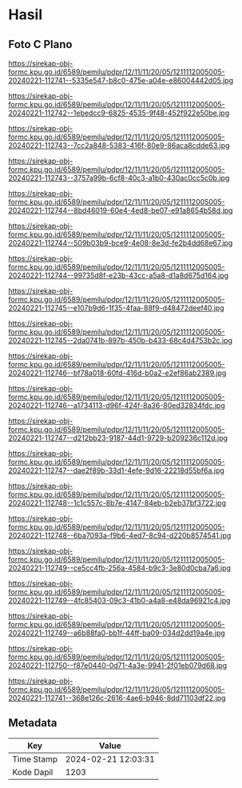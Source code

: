 # Hasil

## Foto C Plano

https://sirekap-obj-formc.kpu.go.id/6589/pemilu/pdpr/12/11/11/20/05/1211112005005-20240221-112741--5335e547-b8c0-475e-a04e-e86004442d05.jpg

https://sirekap-obj-formc.kpu.go.id/6589/pemilu/pdpr/12/11/11/20/05/1211112005005-20240221-112742--1ebedcc9-6825-4535-9f48-452f922e50be.jpg

https://sirekap-obj-formc.kpu.go.id/6589/pemilu/pdpr/12/11/11/20/05/1211112005005-20240221-112743--7cc2a848-5383-416f-80e9-86aca8cdde63.jpg

https://sirekap-obj-formc.kpu.go.id/6589/pemilu/pdpr/12/11/11/20/05/1211112005005-20240221-112743--3757a99b-6cf8-40c3-a1b0-430ac0cc5c0b.jpg

https://sirekap-obj-formc.kpu.go.id/6589/pemilu/pdpr/12/11/11/20/05/1211112005005-20240221-112744--8bd46019-60e4-4ed8-be07-e91a8654b58d.jpg

https://sirekap-obj-formc.kpu.go.id/6589/pemilu/pdpr/12/11/11/20/05/1211112005005-20240221-112744--509b03b9-bce9-4e08-8e3d-fe2b4dd68e67.jpg

https://sirekap-obj-formc.kpu.go.id/6589/pemilu/pdpr/12/11/11/20/05/1211112005005-20240221-112744--99735d8f-e23b-43cc-a5a8-d1a8d675d164.jpg

https://sirekap-obj-formc.kpu.go.id/6589/pemilu/pdpr/12/11/11/20/05/1211112005005-20240221-112745--e107b9d6-1f35-4faa-88f9-d48472deef40.jpg

https://sirekap-obj-formc.kpu.go.id/6589/pemilu/pdpr/12/11/11/20/05/1211112005005-20240221-112745--2da0741b-897b-450b-b433-68c4d4753b2c.jpg

https://sirekap-obj-formc.kpu.go.id/6589/pemilu/pdpr/12/11/11/20/05/1211112005005-20240221-112746--bf78a018-60fd-416d-b0a2-e2ef86ab2389.jpg

https://sirekap-obj-formc.kpu.go.id/6589/pemilu/pdpr/12/11/11/20/05/1211112005005-20240221-112746--a1734113-d96f-424f-8a36-80ed32834fdc.jpg

https://sirekap-obj-formc.kpu.go.id/6589/pemilu/pdpr/12/11/11/20/05/1211112005005-20240221-112747--d212bb23-9187-44d1-9729-b209236c112d.jpg

https://sirekap-obj-formc.kpu.go.id/6589/pemilu/pdpr/12/11/11/20/05/1211112005005-20240221-112747--dae2f89b-33d1-4efe-9d16-22218d55bf6a.jpg

https://sirekap-obj-formc.kpu.go.id/6589/pemilu/pdpr/12/11/11/20/05/1211112005005-20240221-112748--1c1c557c-8b7e-4147-84eb-b2eb37bf3722.jpg

https://sirekap-obj-formc.kpu.go.id/6589/pemilu/pdpr/12/11/11/20/05/1211112005005-20240221-112748--6ba7093a-f9b6-4ed7-8c94-d220b8574541.jpg

https://sirekap-obj-formc.kpu.go.id/6589/pemilu/pdpr/12/11/11/20/05/1211112005005-20240221-112749--ce5cc4fb-256a-4584-b9c3-3e80d0cba7a6.jpg

https://sirekap-obj-formc.kpu.go.id/6589/pemilu/pdpr/12/11/11/20/05/1211112005005-20240221-112749--4fc85403-09c3-41b0-a4a8-e48da96921c4.jpg

https://sirekap-obj-formc.kpu.go.id/6589/pemilu/pdpr/12/11/11/20/05/1211112005005-20240221-112749--a6b88fa0-bb1f-44ff-ba09-034d2dd19a4e.jpg

https://sirekap-obj-formc.kpu.go.id/6589/pemilu/pdpr/12/11/11/20/05/1211112005005-20240221-112750--f87e0440-0d71-4a3e-9941-2f01eb079d68.jpg

https://sirekap-obj-formc.kpu.go.id/6589/pemilu/pdpr/12/11/11/20/05/1211112005005-20240221-112741--368e126c-2616-4ae6-b946-8dd71103df22.jpg


## Metadata

| Key        | Value               |
| ---------- | ------------------- |
| Time Stamp | 2024-02-21 12:03:31 |
| Kode Dapil | 1203                |




